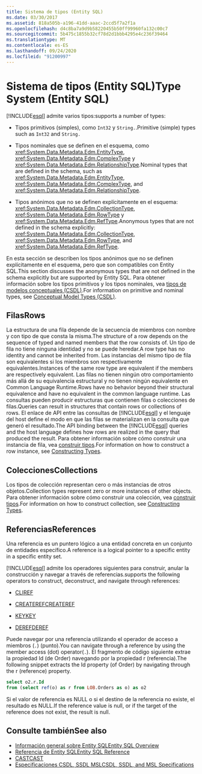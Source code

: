 ```yaml
---
title: Sistema de tipos (Entity SQL)
ms.date: 03/30/2017
ms.assetid: 818a505b-a196-41dd-aaac-2ccd5f7a2f1a
ms.openlocfilehash: d4c8ba7a9d9b58220455b50ff99960fa132c00c7
ms.sourcegitcommit: 5b475c1855b32cf78d2d1bbb4295e4c236f39464
ms.translationtype: MT
ms.contentlocale: es-ES
ms.lasthandoff: 09/24/2020
ms.locfileid: "91200997"
---
```

# <a name="type-system-entity-sql"></a><span data-ttu-id="496d3-102">Sistema de tipos (Entity SQL)</span><span class="sxs-lookup"><span data-stu-id="496d3-102">Type System (Entity SQL)</span></span>

[!INCLUDE[esql](../../../../../../includes/esql-md.md)] <span data-ttu-id="496d3-103">admite varios tipos:</span><span class="sxs-lookup"><span data-stu-id="496d3-103">supports a number of types:</span></span>  
  
- <span data-ttu-id="496d3-104">Tipos primitivos (simples), como `Int32` y `String.`.</span><span class="sxs-lookup"><span data-stu-id="496d3-104">Primitive (simple) types such as `Int32` and `String.`</span></span>  
  
- <span data-ttu-id="496d3-105">Tipos nominales que se definen en el esquema, como <xref:System.Data.Metadata.Edm.EntityType>, <xref:System.Data.Metadata.Edm.ComplexType> y <xref:System.Data.Metadata.Edm.RelationshipType>.</span><span class="sxs-lookup"><span data-stu-id="496d3-105">Nominal types that are defined in the schema, such as <xref:System.Data.Metadata.Edm.EntityType>, <xref:System.Data.Metadata.Edm.ComplexType>, and <xref:System.Data.Metadata.Edm.RelationshipType>.</span></span>  
  
- <span data-ttu-id="496d3-106">Tipos anónimos que no se definen explícitamente en el esquema: <xref:System.Data.Metadata.Edm.CollectionType>, <xref:System.Data.Metadata.Edm.RowType> y <xref:System.Data.Metadata.Edm.RefType>.</span><span class="sxs-lookup"><span data-stu-id="496d3-106">Anonymous types that are not defined in the schema explicitly: <xref:System.Data.Metadata.Edm.CollectionType>, <xref:System.Data.Metadata.Edm.RowType>, and <xref:System.Data.Metadata.Edm.RefType>.</span></span>  
  
 <span data-ttu-id="496d3-107">En esta sección se describen los tipos anónimos que no se definen explícitamente en el esquema, pero que son compatibles con Entity SQL.</span><span class="sxs-lookup"><span data-stu-id="496d3-107">This section discusses the anonymous types that are not defined in the schema explicitly but are supported by Entity SQL.</span></span> <span data-ttu-id="496d3-108">Para obtener información sobre los tipos primitivos y los tipos nominales, vea [tipos de modelos conceptuales (CSDL)](/ef/ef6/modeling/designer/advanced/edmx/csdl-spec#conceptual-model-types-csdl).</span><span class="sxs-lookup"><span data-stu-id="496d3-108">For information on primitive and nominal types, see [Conceptual Model Types (CSDL)](/ef/ef6/modeling/designer/advanced/edmx/csdl-spec#conceptual-model-types-csdl).</span></span>  
  
## <a name="rows"></a><span data-ttu-id="496d3-109">Filas</span><span class="sxs-lookup"><span data-stu-id="496d3-109">Rows</span></span>  

 <span data-ttu-id="496d3-110">La estructura de una fila depende de la secuencia de miembros con nombre y con tipo de que consta la misma.</span><span class="sxs-lookup"><span data-stu-id="496d3-110">The structure of a row depends on the sequence of typed and named members that the row consists of.</span></span> <span data-ttu-id="496d3-111">Un tipo de fila no tiene ninguna identidad y no se puede heredar.</span><span class="sxs-lookup"><span data-stu-id="496d3-111">A row type has no identity and cannot be inherited from.</span></span> <span data-ttu-id="496d3-112">Las instancias del mismo tipo de fila son equivalentes si los miembros son respectivamente equivalentes.</span><span class="sxs-lookup"><span data-stu-id="496d3-112">Instances of the same row type are equivalent if the members are respectively equivalent.</span></span> <span data-ttu-id="496d3-113">Las filas no tienen ningún otro comportamiento más allá de su equivalencia estructural y no tienen ningún equivalente en Common Language Runtime.</span><span class="sxs-lookup"><span data-stu-id="496d3-113">Rows have no behavior beyond their structural equivalence and have no equivalent in the common language runtime.</span></span> <span data-ttu-id="496d3-114">Las consultas pueden producir estructuras que contienen filas o colecciones de filas.</span><span class="sxs-lookup"><span data-stu-id="496d3-114">Queries can result in structures that contain rows or collections of rows.</span></span> <span data-ttu-id="496d3-115">El enlace de API entre las consultas de [!INCLUDE[esql](../../../../../../includes/esql-md.md)] y el lenguaje del host define el modo en que las filas se materializan en la consulta que generó el resultado.</span><span class="sxs-lookup"><span data-stu-id="496d3-115">The API binding between the [!INCLUDE[esql](../../../../../../includes/esql-md.md)] queries and the host language defines how rows are realized in the query that produced the result.</span></span> <span data-ttu-id="496d3-116">Para obtener información sobre cómo construir una instancia de fila, vea [construir tipos](constructing-types-entity-sql.md).</span><span class="sxs-lookup"><span data-stu-id="496d3-116">For information on how to construct a row instance, see [Constructing Types](constructing-types-entity-sql.md).</span></span>  
  
## <a name="collections"></a><span data-ttu-id="496d3-117">Colecciones</span><span class="sxs-lookup"><span data-stu-id="496d3-117">Collections</span></span>  

 <span data-ttu-id="496d3-118">Los tipos de colección representan cero o más instancias de otros objetos.</span><span class="sxs-lookup"><span data-stu-id="496d3-118">Collection types represent zero or more instances of other objects.</span></span> <span data-ttu-id="496d3-119">Para obtener información sobre cómo construir una colección, vea [construir tipos](constructing-types-entity-sql.md).</span><span class="sxs-lookup"><span data-stu-id="496d3-119">For information on how to construct collection, see [Constructing Types](constructing-types-entity-sql.md).</span></span>  
  
## <a name="references"></a><span data-ttu-id="496d3-120">Referencias</span><span class="sxs-lookup"><span data-stu-id="496d3-120">References</span></span>  

 <span data-ttu-id="496d3-121">Una referencia es un puntero lógico a una entidad concreta en un conjunto de entidades específico.</span><span class="sxs-lookup"><span data-stu-id="496d3-121">A reference is a logical pointer to a specific entity in a specific entity set.</span></span>  
  
 [!INCLUDE[esql](../../../../../../includes/esql-md.md)] <span data-ttu-id="496d3-122">admite los operadores siguientes para construir, anular la construcción y navegar a través de referencias.</span><span class="sxs-lookup"><span data-stu-id="496d3-122">supports the following operators to construct, deconstruct, and navigate through references:</span></span>  
  
- [<span data-ttu-id="496d3-123">CLI</span><span class="sxs-lookup"><span data-stu-id="496d3-123">REF</span></span>](ref-entity-sql.md)  
  
- [<span data-ttu-id="496d3-124">CREATEREF</span><span class="sxs-lookup"><span data-stu-id="496d3-124">CREATEREF</span></span>](createref-entity-sql.md)  
  
- [<span data-ttu-id="496d3-125">KEY</span><span class="sxs-lookup"><span data-stu-id="496d3-125">KEY</span></span>](key-entity-sql.md)  
  
- [<span data-ttu-id="496d3-126">DEREF</span><span class="sxs-lookup"><span data-stu-id="496d3-126">DEREF</span></span>](deref-entity-sql.md)  
  
 <span data-ttu-id="496d3-127">Puede navegar por una referencia utilizando el operador de acceso a miembros (`.`) (punto).</span><span class="sxs-lookup"><span data-stu-id="496d3-127">You can navigate through a reference by using the member access (dot) operator(`.`).</span></span> <span data-ttu-id="496d3-128">El fragmento de código siguiente extrae la propiedad Id (de Order) navegando por la propiedad r (referencia).</span><span class="sxs-lookup"><span data-stu-id="496d3-128">The following snippet extracts the Id property (of Order) by navigating through the r (reference) property.</span></span>  
  
```sql  
select o2.r.Id
from (select ref(o) as r from LOB.Orders as o) as o2
```  
  
 <span data-ttu-id="496d3-129">Si el valor de referencia es NULL o si el destino de la referencia no existe, el resultado es NULL.</span><span class="sxs-lookup"><span data-stu-id="496d3-129">If the reference value is null, or if the target of the reference does not exist, the result is null.</span></span>  
  
## <a name="see-also"></a><span data-ttu-id="496d3-130">Consulte también</span><span class="sxs-lookup"><span data-stu-id="496d3-130">See also</span></span>

- [<span data-ttu-id="496d3-131">Información general sobre Entity SQL</span><span class="sxs-lookup"><span data-stu-id="496d3-131">Entity SQL Overview</span></span>](entity-sql-overview.md)
- [<span data-ttu-id="496d3-132">Referencia de Entity SQL</span><span class="sxs-lookup"><span data-stu-id="496d3-132">Entity SQL Reference</span></span>](entity-sql-reference.md)
- [<span data-ttu-id="496d3-133">CAST</span><span class="sxs-lookup"><span data-stu-id="496d3-133">CAST</span></span>](cast-entity-sql.md)
- [<span data-ttu-id="496d3-134">Especificaciones CSDL, SSDL MSL</span><span class="sxs-lookup"><span data-stu-id="496d3-134">CSDL, SSDL, and MSL Specifications</span></span>](/ef/ef6/modeling/designer/advanced/edmx/csdl-spec)

